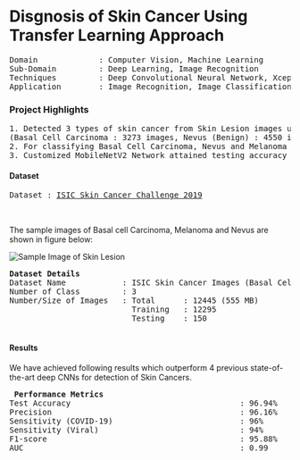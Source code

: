 # Disgnosis of Skin Cancer Using Transfer Learning Approach

<pre>
Domain             : Computer Vision, Machine Learning
Sub-Domain         : Deep Learning, Image Recognition
Techniques         : Deep Convolutional Neural Network, XceptionNet
Application        : Image Recognition, Image Classification, Medical Imaging
</pre>

### Project Highlights
<pre>
1. Detected 3 types of skin cancer from Skin Lesion images using Transfer Learning MobileNetV2 architecture with 12,295 Skin Lesion images 
(Basal Cell Carcinoma : 3273 images, Nevus (Benign) : 4550 images, Melanoma : 4472 images).
2. For classifying Basal Cell Carcinoma, Nevus and Melanoma classes architecture of pretrained network MobileNetV2 used.
3. Customized MobileNetV2 Network attained testing accuracy of 96.94%.
</pre>

#### Dataset
<pre>
Dataset : <a href=https://challenge.isic-archive.com/data/>ISIC Skin Cancer Challenge 2019</a>

                   
</pre>
The sample images of Basal cell Carcinoma, Melanoma and Nevus are shown in figure below:

![Sample Image of Skin Lesion](https://i.ibb.co/MfmmrfJ/thumbnail.png)

<pre>
<b>Dataset Details</b>
Dataset Name            : ISIC Skin Cancer Images (Basal Cell Carcinoma vs Melanoma vs Nevus)
Number of Class         : 3
Number/Size of Images   : Total      : 12445 (555 MB)
                          Training   : 12295
                          Testing    : 150 
                         
</pre>
#### Results
We have achieved following results which outperform 4 previous state-of-the-art deep CNNs for detection of Skin Cancers.

<pre>
<b> Performance Metrics </b>
Test Accuracy                                    : 96.94%
Precision                                        : 96.16%
Sensitivity (COVID-19)                           : 96% 
Sensitivity (Viral)                              : 94% 
F1-score                                         : 95.88%
AUC                                              : 0.99
</pre>
